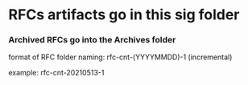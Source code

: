 # RFCs artifacts go in this sig folder
### Archived RFCs go into the Archives folder

format of RFC folder naming:
rfc-cnt-(YYYYMMDD)-1 (incremental)

example: rfc-cnt-20210513-1
